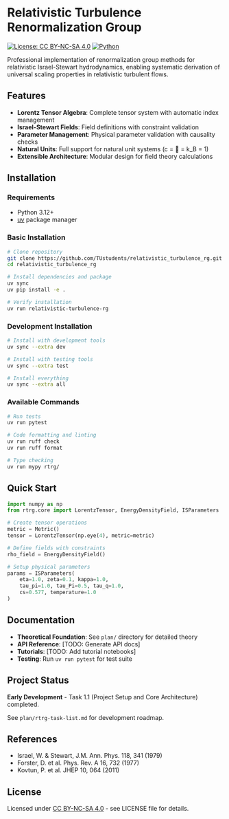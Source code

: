 # Relativistic Turbulence Renormalization Group

[![License: CC BY-NC-SA 4.0](https://img.shields.io/badge/License-CC%20BY--NC--SA%204.0-lightgrey.svg)](https://creativecommons.org/licenses/by-nc-sa/4.0/)
[![Python](https://img.shields.io/badge/python-3.12+-blue.svg)](https://www.python.org/downloads/)

Professional implementation of renormalization group methods for relativistic Israel-Stewart hydrodynamics, enabling systematic derivation of universal scaling properties in relativistic turbulent flows.

## Features

- **Lorentz Tensor Algebra**: Complete tensor system with automatic index management
- **Israel-Stewart Fields**: Field definitions with constraint validation 
- **Parameter Management**: Physical parameter validation with causality checks
- **Natural Units**: Full support for natural unit systems (c =  = k_B = 1)
- **Extensible Architecture**: Modular design for field theory calculations

## Installation

### Requirements
- Python 3.12+
- [uv](https://docs.astral.sh/uv/) package manager

### Basic Installation
```bash
# Clone repository
git clone https://github.com/TUstudents/relativistic_turbulence_rg.git
cd relativistic_turbulence_rg

# Install dependencies and package
uv sync
uv pip install -e .

# Verify installation
uv run relativistic-turbulence-rg
```

### Development Installation
```bash
# Install with development tools
uv sync --extra dev

# Install with testing tools
uv sync --extra test

# Install everything
uv sync --extra all
```

### Available Commands
```bash
# Run tests
uv run pytest

# Code formatting and linting
uv run ruff check
uv run ruff format

# Type checking
uv run mypy rtrg/
```

## Quick Start

```python
import numpy as np
from rtrg.core import LorentzTensor, EnergyDensityField, ISParameters

# Create tensor operations
metric = Metric()
tensor = LorentzTensor(np.eye(4), metric=metric)

# Define fields with constraints
rho_field = EnergyDensityField()

# Setup physical parameters
params = ISParameters(
    eta=1.0, zeta=0.1, kappa=1.0,
    tau_pi=1.0, tau_Pi=0.5, tau_q=1.0,
    cs=0.577, temperature=1.0
)
```

## Documentation

- **Theoretical Foundation**: See `plan/` directory for detailed theory
- **API Reference**: [TODO: Generate API docs]
- **Tutorials**: [TODO: Add tutorial notebooks]
- **Testing**: Run `uv run pytest` for test suite

## Project Status

**Early Development** - Task 1.1 (Project Setup and Core Architecture) completed.

See `plan/rtrg-task-list.md` for development roadmap.

## References

- Israel, W. & Stewart, J.M. Ann. Phys. 118, 341 (1979)
- Forster, D. et al. Phys. Rev. A 16, 732 (1977)
- Kovtun, P. et al. JHEP 10, 064 (2011)

## License

Licensed under [CC BY-NC-SA 4.0](LICENSE) - see LICENSE file for details.
